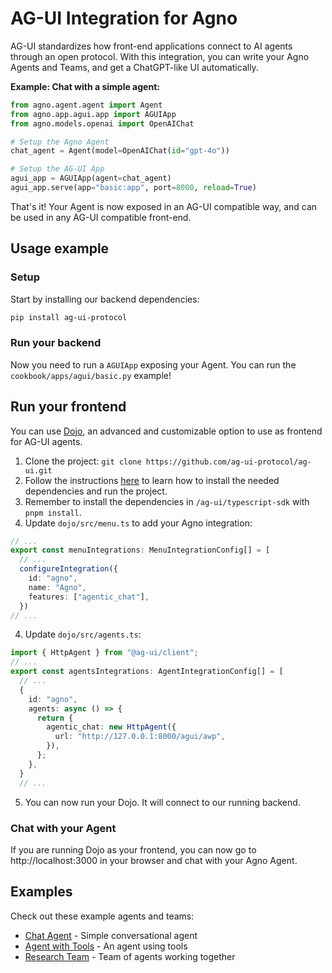 # AG-UI Integration for Agno

AG-UI standardizes how front-end applications connect to AI agents through an open protocol.
With this integration, you can write your Agno Agents and Teams, and get a ChatGPT-like UI automatically.

**Example: Chat with a simple agent:**

```python my_agent.py
from agno.agent.agent import Agent
from agno.app.agui.app import AGUIApp
from agno.models.openai import OpenAIChat

# Setup the Agno Agent
chat_agent = Agent(model=OpenAIChat(id="gpt-4o"))

# Setup the AG-UI App
agui_app = AGUIApp(agent=chat_agent)
agui_app.serve(app="basic:app", port=8000, reload=True)
```

That's it! Your Agent is now exposed in an AG-UI compatible way, and can be used in any AG-UI compatible front-end.


## Usage example

### Setup

Start by installing our backend dependencies:

```bash
pip install ag-ui-protocol
```

### Run your backend

Now you need to run a `AGUIApp` exposing your Agent. You can run the `cookbook/apps/agui/basic.py` example!

## Run your frontend

You can use [Dojo](https://github.com/ag-ui-protocol/ag-ui/tree/main/typescript-sdk/apps/dojo), an advanced and customizable option to use as frontend for AG-UI agents.

1. Clone the project: `git clone https://github.com/ag-ui-protocol/ag-ui.git`
2. Follow the instructions [here](https://github.com/ag-ui-protocol/ag-ui/tree/main/typescript-sdk/apps/dojo) to learn how to install the needed dependencies and run the project.
3. Remember to install the dependencies in `/ag-ui/typescript-sdk` with `pnpm install`.
3. Update `dojo/src/menu.ts` to add your Agno integration:
```ts
// ...
export const menuIntegrations: MenuIntegrationConfig[] = [
  // ...
  configureIntegration({
    id: "agno",
    name: "Agno",
    features: ["agentic_chat"],
  })
// ...
```
4. Update `dojo/src/agents.ts`:
```ts
import { HttpAgent } from "@ag-ui/client";
// ...
export const agentsIntegrations: AgentIntegrationConfig[] = [
  // ...
  {
    id: "agno",
    agents: async () => {
      return {
        agentic_chat: new HttpAgent({
          url: "http://127.0.0.1:8000/agui/awp",
        }),
      };
    },
  }
  // ...
```
5. You can now run your Dojo. It will connect to our running backend.


### Chat with your Agent

If you are running Dojo as your frontend, you can now go to http://localhost:3000 in your browser and chat with your Agno Agent.


## Examples

Check out these example agents and teams:

- [Chat Agent](./basic.py) - Simple conversational agent
- [Agent with Tools](./agent_with_tools.py) - An agent using tools
- [Research Team](./research_team.py) - Team of agents working together
